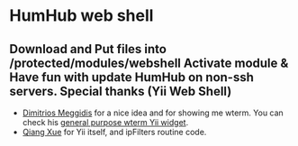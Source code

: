 HumHub web shell
=============
Download and Put files into /protected/modules/webshell
Activate module
& Have fun with update HumHub on non-ssh servers.
Special thanks (Yii Web Shell)
--------------
- [Dimitrios Meggidis](http://www.yiiframework.com/forum/index.php?/user/4786-tydeas-dr/) for
a nice idea and for showing me wterm.
You can check his [general purpose wterm Yii widget](http://github.com/dmtrs/EWebTerm).
- [Qiang Xue](http://www.yiiframework.com/about/) for Yii itself, and ipFilters routine code.